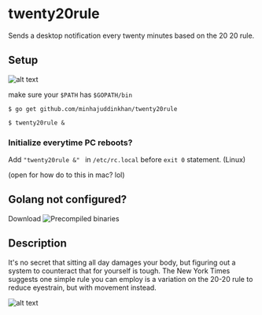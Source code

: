 # twenty20rule

Sends a desktop notification every twenty minutes based on the 20 20 rule.
## Setup

![alt text](https://image.ibb.co/cRX05b/Screenshot_from_2017_10_12_21_23_59.jpg)

make sure  your ```$PATH``` has ```$GOPATH/bin```

``` $ go get github.com/minhajuddinkhan/twenty20rule ```

``` $ twenty20rule & ```

### Initialize everytime PC reboots?

Add ``` "twenty20rule &"  ``` in ```/etc/rc.local``` before ```exit 0``` statement. (Linux)

(open for how do to this in mac? lol)


## Golang not configured?

 Download ![Precompiled binaries](https://github.com/minhajuddinkhan/twenty20rule/releases/tag/0.1.0) 

## Description 
It's no secret that sitting all day damages your body, but figuring out a system to counteract that for yourself is tough. The New York Times suggests one simple rule you can employ is a variation on the 20-20 rule to reduce eyestrain, but with movement instead.

![alt text](http://www.anthro.com/getmedia/b54b97a8-b2b4-401c-b143-ef15922b003b/20-20-20-ergo-tip?width=600&height=368&ext=.jpg)

